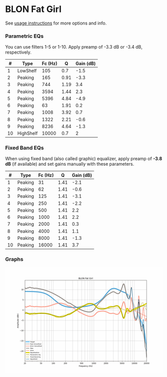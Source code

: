 # BLON Fat Girl
See [usage instructions](https://github.com/jaakkopasanen/AutoEq#usage) for more options and info.

### Parametric EQs
You can use filters 1-5 or 1-10. Apply preamp of -3.3 dB or -3.4 dB, respectively.

|   # | Type      |   Fc (Hz) |    Q |   Gain (dB) |
|-----|-----------|-----------|------|-------------|
|   1 | LowShelf  |       105 | 0.7  |        -1.5 |
|   2 | Peaking   |       165 | 0.91 |        -3.3 |
|   3 | Peaking   |       744 | 1.19 |         3.4 |
|   4 | Peaking   |      3594 | 1.44 |         2.3 |
|   5 | Peaking   |      5396 | 4.84 |        -4.9 |
|   6 | Peaking   |        63 | 1.91 |         0.2 |
|   7 | Peaking   |      1008 | 3.92 |         0.7 |
|   8 | Peaking   |      1322 | 2.21 |        -0.6 |
|   9 | Peaking   |      8236 | 4.64 |        -1.3 |
|  10 | HighShelf |     10000 | 0.7  |         2   |

### Fixed Band EQs
When using fixed band (also called graphic) equalizer, apply preamp of **-3.8 dB** (if available) and set gains manually with these parameters.

|   # | Type    |   Fc (Hz) |    Q |   Gain (dB) |
|-----|---------|-----------|------|-------------|
|   1 | Peaking |        31 | 1.41 |        -2.1 |
|   2 | Peaking |        62 | 1.41 |        -0.6 |
|   3 | Peaking |       125 | 1.41 |        -3.1 |
|   4 | Peaking |       250 | 1.41 |        -2.2 |
|   5 | Peaking |       500 | 1.41 |         2.2 |
|   6 | Peaking |      1000 | 1.41 |         2.2 |
|   7 | Peaking |      2000 | 1.41 |         0.3 |
|   8 | Peaking |      4000 | 1.41 |         1.1 |
|   9 | Peaking |      8000 | 1.41 |        -1.3 |
|  10 | Peaking |     16000 | 1.41 |         3.7 |

### Graphs
![](./BLON%20Fat%20Girl.png)
